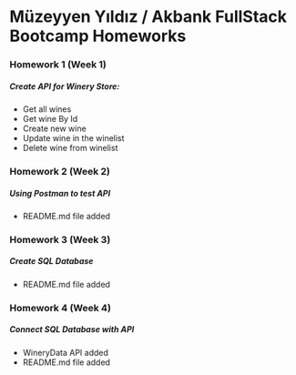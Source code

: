 # Müzeyyen Yıldız / Akbank FullStack Bootcamp Homeworks
### Homework 1 (Week 1)
##### Create API for Winery Store:
- Get all wines
- Get wine By Id
- Create new wine
- Update wine in the  winelist
- Delete wine from winelist

### Homework 2 (Week 2)
##### Using Postman to test API
- README.md file added 


### Homework 3 (Week 3)
##### Create SQL Database 
- README.md file added 

### Homework 4 (Week 4)
##### Connect SQL Database with API 
- WineryData API added
- README.md file added 







